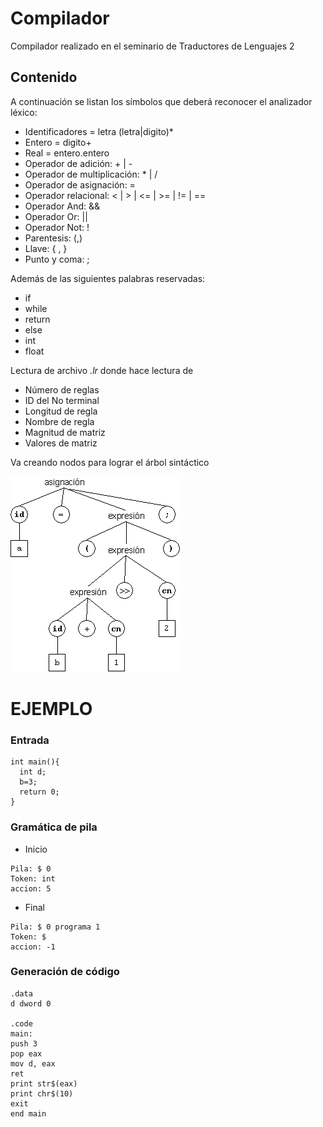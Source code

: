 # Compilador
Compilador realizado en el seminario de Traductores de Lenguajes 2
## Contenido

A continuación se listan los símbolos que deberá reconocer el analizador léxico:

* Identificadores = letra (letra|digito)*  
* Entero = digito+  
* Real = entero.entero  
* Operador de adición: + | -    
* Operador de multiplicación: * | /  
* Operador de asignación: =  
* Operador relacional: < | > | <= | >= | != | ==  
* Operador And: &&   
* Operador Or: ||   
* Operador Not: !  
* Parentesis: (,)  
* Llave: { , }  
* Punto y coma: ;  

Además de las siguientes palabras reservadas: 
* if
* while
* return
* else
* int
* float

Lectura de archivo *.lr*  donde hace lectura de 
- Número de reglas
- ID del No terminal
- Longitud de regla
- Nombre de regla
- Magnitud de matriz
- Valores de matriz

Va creando nodos para lograr el árbol sintáctico  

![Arbol](/79.gif)  


# EJEMPLO
### Entrada  
```
int main(){
  int d;   
  b=3;   
  return 0;   
}
```

### Gramática de pila
- Inicio  
```
Pila: $ 0   
Token: int  
accion: 5  
  ```
- Final  
```
Pila: $ 0 programa 1   
Token: $  
accion: -1  
```

### Generación de código
```
.data  
d dword 0  

.code  
main:  
push 3  
pop eax  
mov d, eax  
ret  
print str$(eax)  
print chr$(10)  
exit  
end main  
```
